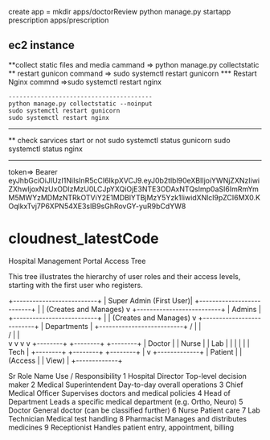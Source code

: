 create app  =      mkdir apps/doctorReview
                  python manage.py startapp prescription apps/prescription


ec2 instance
------------------------------------------------
**collect static files and media
     cammand =>  python manage.py collectstatic
 ** restart gunicon 
  command => sudo systemctl restart gunicorn
*** Restart Nginx
	commnd =>sudo systemctl restart nginx
	
	----------------------------------------
	python manage.py collectstatic --noinput
	sudo systemctl restart gunicorn
	sudo systemctl restart nginx
------------------------------------------------
** check sarvices start or not 
sudo systemctl status gunicorn
sudo systemctl status nginx
  
  
  
  --------------------------------
  token=>
   Bearer eyJhbGciOiJIUzI1NiIsInR5cCI6IkpXVCJ9.eyJ0b2tlbl90eXBlIjoiYWNjZXNzIiwiZXhwIjoxNzUxODIzMzU0LCJpYXQiOjE3NTE3ODAxNTQsImp0aSI6ImRmYmM5MWYzMDMzNTRkOTViY2E1MDBlYTBjMzY5Yzk1IiwidXNlcl9pZCI6MX0.KOqlkxTvj7P6XPN54XE3sIB9sGhRovGY-yuR9bCdYW8



# cloudnest_latestCode


Hospital Management Portal Access Tree

This tree illustrates the hierarchy of user roles and their access levels, starting with the first user who registers.

+--------------------------+
|  Super Admin (First User)|
+--------------------------+
      |
      |  (Creates and Manages)
      v
+--------------------------+
|          Admins          |
+--------------------------+
      |
      |  (Creates and Manages)
      v
+--------------------------+
|        Departments       |
+--------------------------+
  /      |       |      \
 /       |       |       \
v        v       v        v
+--------+ +--------+ +--------+
| Doctor | | Nurse  | |  Lab   |
|        | |        | |  Tech  |
+--------+ +--------+ +--------+
                               |
                               v
                        +-------------+
                        |   Patient   |
                        |   (Access   |
                        |   View)     |
                        +-------------+

Sr	Role Name	Use / Responsibility
1	Hospital Director	Top-level decision maker
2	Medical Superintendent	Day-to-day overall operations
3	Chief Medical Officer	Supervises doctors and medical policies
4	Head of Department	Leads a specific medical department (e.g. Ortho, Neuro)
5	Doctor	General doctor (can be classified further)
6	Nurse	Patient care
7	Lab Technician	Medical test handling
8	Pharmacist	Manages and distributes medicines
9	Receptionist	Handles patient entry, appointment, billing